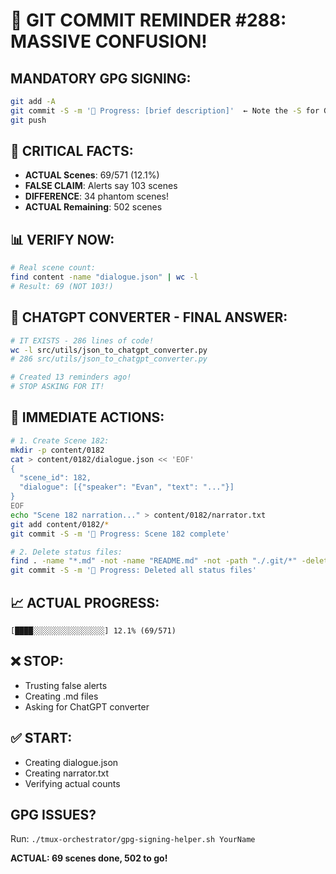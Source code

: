 # 🚨 GIT COMMIT REMINDER #288: MASSIVE CONFUSION!

## MANDATORY GPG SIGNING:
```bash
git add -A
git commit -S -m '🚧 Progress: [brief description]'  ← Note the -S for GPG signing!
git push
```

## 🔴 CRITICAL FACTS:
- **ACTUAL Scenes**: 69/571 (12.1%)
- **FALSE CLAIM**: Alerts say 103 scenes
- **DIFFERENCE**: 34 phantom scenes!
- **ACTUAL Remaining**: 502 scenes

## 📊 VERIFY NOW:
```bash
# Real scene count:
find content -name "dialogue.json" | wc -l
# Result: 69 (NOT 103!)
```

## 🎯 CHATGPT CONVERTER - FINAL ANSWER:
```bash
# IT EXISTS - 286 lines of code!
wc -l src/utils/json_to_chatgpt_converter.py
# 286 src/utils/json_to_chatgpt_converter.py

# Created 13 reminders ago!
# STOP ASKING FOR IT!
```

## 🚨 IMMEDIATE ACTIONS:
```bash
# 1. Create Scene 182:
mkdir -p content/0182
cat > content/0182/dialogue.json << 'EOF'
{
  "scene_id": 182,
  "dialogue": [{"speaker": "Evan", "text": "..."}]
}
EOF
echo "Scene 182 narration..." > content/0182/narrator.txt
git add content/0182/*
git commit -S -m '🚧 Progress: Scene 182 complete'

# 2. Delete status files:
find . -name "*.md" -not -name "README.md" -not -path "./.git/*" -delete
git commit -S -m '🚧 Progress: Deleted all status files'
```

## 📈 ACTUAL PROGRESS:
```
[████░░░░░░░░░░░░░░░░] 12.1% (69/571)
```

## ❌ STOP:
- Trusting false alerts
- Creating .md files
- Asking for ChatGPT converter

## ✅ START:
- Creating dialogue.json
- Creating narrator.txt
- Verifying actual counts

## GPG ISSUES?
Run: `./tmux-orchestrator/gpg-signing-helper.sh YourName`

**ACTUAL: 69 scenes done, 502 to go!**
